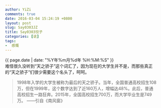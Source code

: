 ```yaml
---
author: YiZi
comments: true
date: 2016-03-04 15:24:19 +0800
layout: post
slug: Say0303JZ
title: Say0303饺子
categories: [说]
tags:
-  感慨
---
```

<div class="saying">
<div class="timestamp">{{ page.date | date: "%Y年%m月%d年 %H:%M:%S" }}</div>
难怪很久没听到“天之骄子”这个词汇了，因为现在的大学生并不是，而那些真正的“天之骄子”们很少需要这个名头了，呵呵。
<blockquote>1998年入学的大学生被称为最后的天之骄子。当年，全国普通高校招生108万，但在1999年，这个数字达到了近160万人，增幅达48%。此后，普通高校招生一路狂奔。2015年，全国高校招生700万，而大学毕业生是749万。 ——引自《南风窗》</blockquote>
</div>
